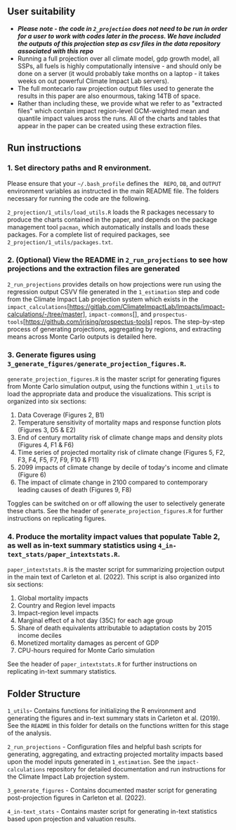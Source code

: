 ## User suitability 

- ***Please note - the code in `2_projection` does not need to be run in order for a user to work with codes later in the process.
We have included the outputs of this projection step as csv files in the data repository associated with this repo***
- Running a full projection over all climate model, gdp growth model, all SSPs, all fuels is highly computationally intensive - and should only be done on a server (it would probably take months on a laptop - it takes weeks on out powerful Climate Impact Lab servers). 
- The full montecarlo raw projection output files used to generate the results in this paper are also enourmous, taking 14TB of space.
- Rather than including these, we provide what we refer to as "extracted files" which contain impact region-level GCM-weighted mean and quantile impact values aross the runs. All of the charts and tables that appear in the paper can be created using these extraction files.



## Run instructions

### 1. Set directory paths and R environment.
Please ensure that your `~/.bash_profile` defines the ` REPO`, `DB`, and `OUTPUT` environment variables as instructed in the main README file.  The folders necessary for running the code are the following.

`2_projection/1_utils/load_utils.R` loads the R packages necessary to produce the charts contained in the paper, and depends on the package management tool `pacman`, which automatically installs and loads these packages. For a complete list of required packages, see `2_projection/1_utils/packages.txt`.

### 2. (Optional) View the README in `2_run_projections` to see how projections and the extraction files are generated
`2_run_projections` provides details on how projections were run using the regression output CSVV file generated in the `1_estimation` step and code from the Climate Impact Lab projection system which exists in the `impact_calculations`[https://gitlab.com/ClimateImpactLab/Impacts/impact-calculations/-/tree/master], `impact-commons`[], and `prospectus-tools`[https://github.com/jrising/prospectus-tools] repos. The step-by-step process of generating projections, aggregating by regions, and extracting means across Monte Carlo outputs is detailed here. 


### 3. Generate figures using `3_generate_figures/generate_projection_figures.R`.
`generate_projection_figures.R` is the master script for generating figures from Monte Carlo simulation output, using the functions within `1_utils` to load the appropriate data and produce the visualizations. This script is organized into six sections:

1.  Data Coverage (Figures 2, B1)
2.  Temperature sensitivity of mortality maps and response function plots (Figures 3, D5 & E2)
3.  End of century mortality risk of climate change maps and density plots (Figures 4, F1 & F6)
4.  Time series of projected mortality risk of climate change  (Figures 5, F2, F3, F4, F5, F7, F9, F10 & F11)
5.  2099 impacts of climate change by decile of today's income and climate (Figure 6)
6.  The impact of climate change in 2100 compared to contemporary leading causes of death (Figures 9, F8)


Toggles can be switched on or off allowing the user to selectively generate these charts. See the header of `generate_projection_figures.R` for further instructions on replicating figures.


### 4. Produce the mortality impact values that populate Table 2, as well as in-text summary statistics using `4_in-text_stats/paper_intextstats.R`.
`paper_intextstats.R` is the master script for summarizing projection output in the main text of Carleton et al. (2022). This script is also organized into six sections:

1.  Global mortality impacts
2.  Country and Region level impacts
3.  Impact-region level impacts
4.  Marginal effect of a hot day (35C) for each age group
5.  Share of death equivalents attributable to adaptation costs by 2015 income deciles
6.  Monetized mortality damages as percent of GDP
7.  CPU-hours required for Monte Carlo simulation

See the header of `paper_intextstats.R` for further instructions on replicating in-text summary statistics.


## Folder Structure

`1_utils`- Contains functions for initializing the R environment and generating the figures and in-text summary stats in Carleton et al. (2019). See the `README` in this folder for details on the functions written for this stage of the analysis.

`2_run_projections` - Configuration files and helpful bash scripts for generating, aggregating, and extracting projected mortality impacts based upon the model inputs generated in `1_estimation`. See the `impact-calculations` repository for detailed documentation and run instructions for the Climate Impact Lab projection system.

`3_generate_figures` - Contains documented master script for generating post-projection figures in Carleton et al. (2022).

`4_in-text_stats` - Contains master script for generating in-text statistics based upon projection and valuation results.
